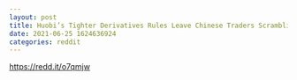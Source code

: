 ```yaml
--- 
layout: post 
title: Huobi’s Tighter Derivatives Rules Leave Chinese Traders Scrambling for Alternatives 
date: 2021-06-25 1624636924 
categories: reddit 
--- 
```

https://redd.it/o7qmjw